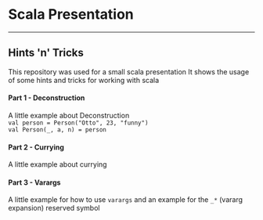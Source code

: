# Scala Presentation

---

## Hints 'n' Tricks
This repository was used for a small scala presentation
It shows the usage of some hints and tricks for working with scala

#### Part 1 - Deconstruction
A little example about Deconstruction  
`val person = Person("Otto", 23, "funny")`  
`val Person(_, a, n) = person`

#### Part 2 - Currying
A little example about currying

#### Part 3 - Varargs
A little example for how to use `varargs` and an example for the `_*` (vararg expansion) reserved symbol
